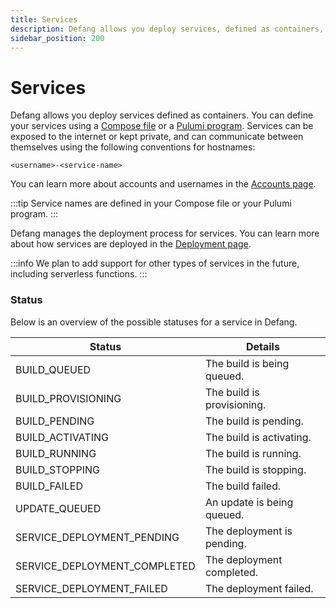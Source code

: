 ```yaml
---
title: Services
description: Defang allows you deploy services, defined as containers, to the cloud.
sidebar_position: 200
---
```


# Services

Defang allows you deploy services defined as containers. You can define your services using a [Compose file](./compose.md) or a [Pulumi program](./pulumi.md). Services can be exposed to the internet or kept private, and can communicate between themselves using the following conventions for hostnames:

`<username>-<service-name>`

You can learn more about accounts and usernames in the [Accounts page](./accounts.md).

:::tip
Service names are defined in your Compose file or your Pulumi program.
:::

Defang manages the deployment process for services. You can learn more about how services are deployed in the [Deployment page](./deployments.md).

:::info
We plan to add support for other types of services in the future, including serverless functions.
:::

### Status
Below is an overview of the possible statuses for a service in Defang. 

| Status | Details |
|-|-|
| BUILD_QUEUED | The build is being queued. | 
| BUILD_PROVISIONING | The build is provisioning. | 
| BUILD_PENDING | The build is pending. | 
| BUILD_ACTIVATING | The build is activating. | 
| BUILD_RUNNING | The build is running. | 
| BUILD_STOPPING | The build is stopping. | 
| BUILD_FAILED | The build failed. | 
| UPDATE_QUEUED | An update is being queued. | 
| SERVICE_DEPLOYMENT_PENDING | The deployment is pending. | 
| SERVICE_DEPLOYMENT_COMPLETED | The deployment completed. | 
| SERVICE_DEPLOYMENT_FAILED | The deployment failed. | 
